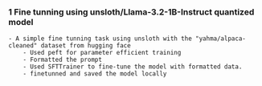 ### 1 Fine tunning using unsloth/Llama-3.2-1B-Instruct quantized model
    - A simple fine tunning task using unsloth with the "yahma/alpaca-cleaned" dataset from hugging face 
        - Used peft for parameter efficient training
        - Formatted the prompt
        - Used SFTTrainer to fine-tune the model with formatted data.
        - finetunned and saved the model locally 
    

